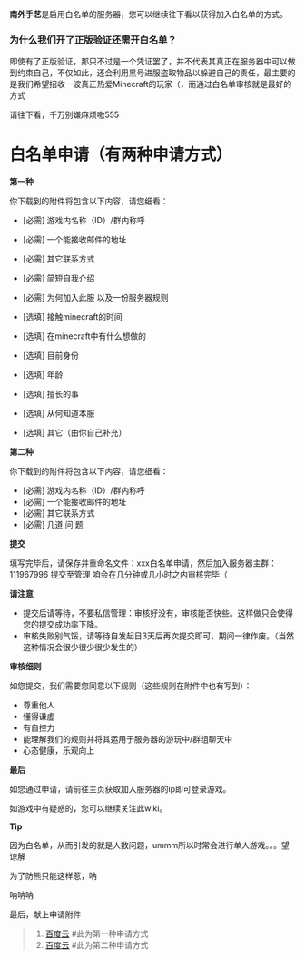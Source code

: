 
**南外手艺**是启用白名单的服务器，您可以继续往下看以获得加入白名单的方式。

### 为什么我们开了正版验证还需开白名单？

即使有了正版验证，那只不过是一个凭证罢了，并不代表其真正在服务器中可以做到约束自己，不仅如此，还会利用黑号进服盗取物品以躲避自己的责任，最主要的是我们希望招收一波真正热爱Minecraft的玩家（，而通过白名单审核就是最好的方式

请往下看，千万别嫌麻烦嗷555

# 白名单申请（有两种申请方式）

**第一种**

你下载到的附件将包含以下内容，请您细看：

- [必需] 游戏内名称（ID）/群内称呼
- [必需] 一个能接收邮件的地址
- [必需] 其它联系方式
- [必需] 简短自我介绍
- [必需] 为何加入此服
以及一份服务器规则

- [选填] 接触minecraft的时间
- [选填] 在minecraft中有什么想做的
- [选填] 目前身份
- [选填] 年龄
- [选填] 擅长的事
- [选填] 从何知道本服
- [选填] 其它（由你自己补充）

**第二种**

你下载到的附件将包含以下内容，请您细看：

- [必需] 游戏内名称（ID）/群内称呼
- [必需] 一个能接收邮件的地址
- [必需] 其它联系方式
- [必需] 几道 问 题

**提交**

填写完毕后，请保存并重命名文件：xxx白名单申请，然后加入服务器主群：111967996  提交至管理
咱会在几分钟或几小时之内审核完毕（

**请注意**

- 提交后请等待，不要私信管理：审核好没有，审核能否快些。这样做只会使得您的提交成功率下降。
- 审核失败别气馁，请等待自发起日3天后再次提交即可，期间一律作废。（当然这种情况会很少很少很少发生的）

**审核细则**

如您提交，我们需要您同意以下规则（这些规则在附件中也有写到）：
- 尊重他人
- 懂得谦虚
- 有自控力
- 能理解我们的规则并将其运用于服务器的游玩中/群组聊天中
- 心态健康，乐观向上

**最后**

如您通过申请，请前往主页获取加入服务器的ip即可登录游戏。

如游戏中有疑惑的，您可以继续关注此wiki。

**Tip**

因为白名单，从而引发的就是人数问题，ummm所以时常会进行单人游戏。。。望谅解



为了防熊只能这样惹，呐



呐呐呐

最后，献上申请附件
>1. [百度云](https://pan.baidu.com/s/1p-dHkzq3jzodHzHqw4q4Ew) #此为第一种申请方式
>2. [百度云](https://pan.baidu.com/s/1nLENxn-u8BRuSTfwfdDoUQ) #此为第二种申请方式
